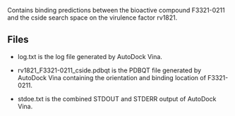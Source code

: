 Contains binding predictions between the bioactive compound F3321-0211 and the cside search space on the virulence factor rv1821.

## Files

- log.txt is the log file generated by AutoDock Vina.

- rv1821_F3321-0211_cside.pdbqt is the PDBQT file generated by AutoDock Vina containing the orientation and binding location of F3321-0211.

- stdoe.txt is the combined STDOUT and STDERR output of AutoDock Vina.

